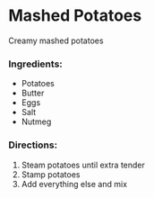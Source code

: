 # Mashed Potatoes

Creamy mashed potatoes

### Ingredients:

- Potatoes
- Butter
- Eggs
- Salt
- Nutmeg

### Directions:

 1. Steam potatoes until extra tender
 2. Stamp potatoes
 3. Add everything else and mix